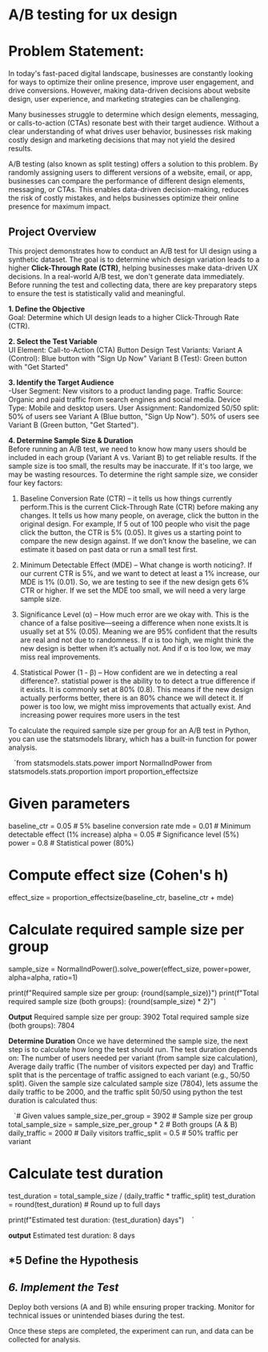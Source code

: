 # A/B testing for ux design

# Problem Statement:

In today's fast-paced digital landscape, businesses are constantly looking for ways to optimize their online presence, improve user engagement, and drive conversions. However, making data-driven decisions about website design, user experience, and marketing strategies can be challenging.

Many businesses struggle to determine which design elements, messaging, or calls-to-action (CTAs) resonate best with their target audience. Without a clear understanding of what drives user behavior, businesses risk making costly design and marketing decisions that may not yield the desired results.

A/B testing (also known as split testing) offers a solution to this problem. By randomly assigning users to different versions of a website, email, or app, businesses can compare the performance of different design elements, messaging, or CTAs. This enables data-driven decision-making, reduces the risk of costly mistakes, and helps businesses optimize their online presence for maximum impact.

## **Project Overview**  

This project demonstrates how to conduct an A/B test for UI design using a synthetic dataset. The goal is to determine which design variation leads to a higher **Click-Through Rate (CTR)**, helping businesses make data-driven UX decisions. In a real-world A/B test, we don't generate data immediately. Before running the test and collecting data, there are key preparatory steps to ensure the test is statistically valid and meaningful.

 **1. Define the Objective**  
Goal: Determine which UI design leads to a higher Click-Through Rate (CTR). 

**2. Select the Test Variable**  
UI Element: Call-to-Action (CTA) Button Design
Test Variants:
            Variant A (Control): Blue button with "Sign Up Now"
            Variant B (Test): Green button with "Get Started" 
    
**3. Identify the Target Audience**  
-User Segment: New visitors to a product landing page.
Traffic Source: Organic and paid traffic from search engines and social media.
Device Type: Mobile and desktop users.
User Assignment: Randomized 50/50 split:
                 50% of users see Variant A (Blue button, "Sign Up Now").
                 50% of users see Variant B (Green button, "Get Started").

**4. Determine Sample Size & Duration**  
Before running an A/B test, we need to know how many users should be included in each group (Variant A vs. Variant B) to get reliable results. If the sample size is too small, the results may be inaccurate. If it's too large, we may be wasting resources. To determine the right sample size, we consider four key factors:
1. Baseline Conversion Rate (CTR) – it tells us how things currently perform.This is the current Click-Through Rate (CTR) before making any changes. It tells us how many people, on average, click the button in the original design. For example, If 5 out of 100 people who visit the page click the button, the CTR is 5% (0.05). It gives us a starting point to compare the new design against. If we don’t know the baseline, we can estimate it based on past data or run a small test first.

2. Minimum Detectable Effect (MDE) – What change is worth noticing?. If our current CTR is 5%, and we want to detect at least a 1% increase, our MDE is 1% (0.01). So, we are testing to see if the new design gets 6% CTR or higher. If we set the MDE too small, we will need a very large sample size.

3. Significance Level (α) – How much error are we okay with. This is the chance of a false positive—seeing a difference when none exists.It is usually set at 5% (0.05). Meaning we are 95% confident that the results are real and not due to randomness. If α is too high, we might think the new design is better when it’s actually not. And if α is too low, we may miss real improvements.

4. Statistical Power (1 - β) – How confident are we in detecting a real difference?. statistial power is the ability to to detect a true difference if it exists. It is commonly set at 80% (0.8). This means if the new design actually performs better, there is an 80% chance we will detect it. If power is too low, we might miss improvements that actually exist. And increasing power requires more users in the test

To calculate the required sample size per group for an A/B test in Python, you can use the statsmodels library, which has a built-in function for power analysis.

 ` ` `from statsmodels.stats.power import NormalIndPower
from statsmodels.stats.proportion import proportion_effectsize

# Given parameters
baseline_ctr = 0.05  # 5% baseline conversion rate
mde = 0.01           # Minimum detectable effect (1% increase)
alpha = 0.05         # Significance level (5%)
power = 0.8          # Statistical power (80%)

# Compute effect size (Cohen's h)
effect_size = proportion_effectsize(baseline_ctr, baseline_ctr + mde)

# Calculate required sample size per group
sample_size = NormalIndPower().solve_power(effect_size, power=power, alpha=alpha, ratio=1)

print(f"Required sample size per group: {round(sample_size)}")
print(f"Total required sample size (both groups): {round(sample_size) * 2}") ` ` `

**Output**
Required sample size per group: 3902
Total required sample size (both groups): 7804

**Determine Duration**
Once we have determined the sample size, the next step is to calculate how long the test should run. The test duration depends on: The number of users needed per variant (from sample size calculation), Average daily traffic (The number of visitors expected per day) and Traffic split that is the percentage of traffic assigned to each variant (e.g., 50/50 split). Given the sample size calculated sample size (7804), lets assume the daily traffic to be 2000, and the traffic split 50/50 using python the test duration is calculated thus:

 ` ` `# Given values
sample_size_per_group = 3902  # Sample size per group
total_sample_size = sample_size_per_group * 2  # Both groups (A & B)
daily_traffic = 2000  # Daily visitors
traffic_split = 0.5  # 50% traffic per variant

# Calculate test duration
test_duration = total_sample_size / (daily_traffic * traffic_split)
test_duration = round(test_duration)  # Round up to full days

print(f"Estimated test duration: {test_duration} days") ` ` `

**output**
Estimated test duration: 8 days

## *5 Define the Hypothesis

## *6. Implement the Test*  
Deploy both versions (A and B) while ensuring proper tracking.  Monitor for technical issues or unintended biases during the test.  

Once these steps are completed, the experiment can run, and data can be collected for analysis.








